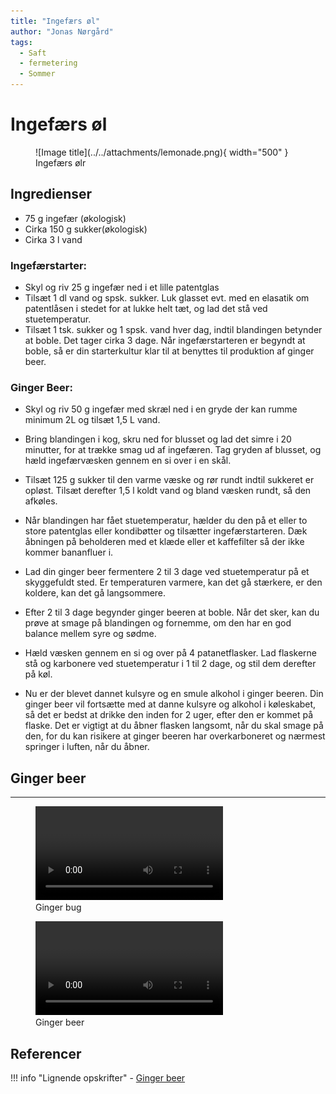 ```yaml
---
title: "Ingefærs øl"
author: "Jonas Nørgård"
tags:
  - Saft
  - fermetering
  - Sommer
---
```


# Ingefærs øl

<figure markdown="span">
  ![Image title](../../attachments/lemonade.png){ width="500" }
  <figcaption>Ingefærs ølr</figcaption>
</figure>


## Ingredienser
- 75 g ingefær (økologisk)
- Cirka 150 g sukker(økologisk)
- Cirka 3 l vand

### Ingefærstarter:

- Skyl og riv 25 g ingefær ned i et lille patentglas
- Tilsæt 1 dl vand og spsk. sukker. Luk glasset evt. med en elasatik om patentlåsen i stedet for at lukke helt tæt, og lad det stå ved stuetemperatur.
- Tilsæt 1 tsk. sukker og 1 spsk. vand hver dag, indtil blandingen betynder at boble. Det tager cirka 3 dage. Når ingefærstarteren er begyndt at boble, så er din starterkultur klar til at benyttes til produktion af ginger beer.

### Ginger Beer:

- Skyl og riv 50 g ingefær med skræl ned i en gryde der kan rumme minimum 2L og tilsæt 1,5 L vand.

- Bring blandingen i kog, skru ned for blusset og lad det simre i 20 minutter, for at trække smag ud af ingefæren. Tag gryden af blusset, og hæld ingefærvæsken gennem en si over i en skål.

- Tilsæt 125 g sukker til den varme væske og rør rundt indtil sukkeret er opløst. Tilsæt derefter 1,5 l koldt vand og bland væsken rundt, så den afkøles.

- Når blandingen har fået stuetemperatur, hælder du den på et eller to store patentglas eller kondibøtter og tilsætter ingefærstarteren. Dæk åbningen på beholderen med et klæde eller et kaffefilter så der ikke kommer bananfluer i.

- Lad din ginger beer fermentere 2 til 3 dage ved stuetemperatur på et skyggefuldt sted. Er temperaturen varmere, kan det gå stærkere, er den koldere, kan det gå langsommere.

- Efter 2 til 3 dage begynder ginger beeren at boble. Når det sker, kan du prøve at smage på blandingen og fornemme, om den har en god balance mellem syre og sødme.

- Hæld væsken gennem en si og over på 4 patanetflasker. Lad flaskerne stå og karbonere ved stuetemperatur i 1 til 2 dage, og stil dem derefter på køl.

- Nu er der blevet dannet kulsyre og en smule alkohol i ginger beeren. Din ginger beer vil fortsætte med at danne kulsyre og alkohol i køleskabet, så det er bedst at drikke den inden for 2 uger, efter den er kommet på flaske. Det er vigtigt at du åbner flasken langsomt, når du skal smage på den, for du kan risikere at ginger beeren har overkarboneret og nærmest springer i luften, når du åbner.


## Ginger beer
___

<figure markdown="span">
<video width="" height="" controls>
  <source src="../../attachments/ginger-bug-01.mp4" type="video/mp4">
</video>
  <figcaption>Ginger bug</figcaption>
</figure>


<figure markdown="span">
<video width="" height="" controls>
  <source src="docs/attachments/ginger-beer-01.mp4" type="video/mp4">
</video>
  <figcaption>Ginger beer</figcaption>
</figure>



## Referencer

!!! info "Lignende opskrifter"
    - [Ginger beer](https://www.dr.dk/mad/opskrift/ginger-beer)